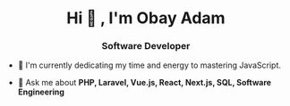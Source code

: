 <h1 align="center">Hi 👋 , I'm Obay Adam</h1>
<h3 align="center">Software Developer</h3>

- 🤯 I'm currently dedicating my time and energy to mastering JavaScript.

- 💬 Ask me about **PHP, Laravel, Vue.js, React, Next.js, SQL, Software Engineering**

<p align="left"></p>
<p align="left"></p>
